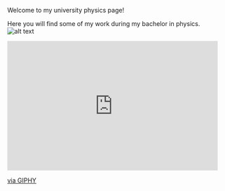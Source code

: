 

<p align="center">
  
Welcome to my university physics page!

Here you will find some of my work during my bachelor in physics.
![alt text](https://i.imgur.com/2N9cKJc.png)<br>
<iframe src="https://giphy.com/embed/7vASGM0WM9zQT4y3hl" width="480" height="295" frameBorder="0" class="giphy-embed" allowFullScreen></iframe><p><a href="https://giphy.com/gifs/7vASGM0WM9zQT4y3hl">via GIPHY</a></p>
</p>
